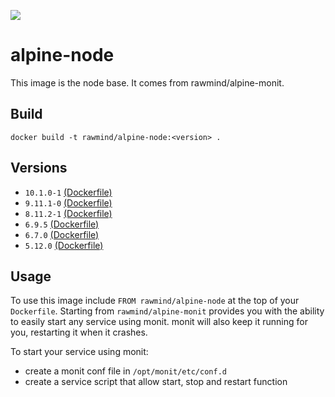 [![](https://images.microbadger.com/badges/image/rawmind/alpine-node.svg)](https://microbadger.com/images/rawmind/alpine-node "Get your own image badge on microbadger.com")

alpine-node
=============

This image is the node base. It comes from rawmind/alpine-monit.

## Build

```
docker build -t rawmind/alpine-node:<version> .
```

## Versions

- `10.1.0-1` [(Dockerfile)](https://github.com/rawmind0/alpine-node/blob/10.1.0-1/Dockerfile)
- `9.11.1-0` [(Dockerfile)](https://github.com/rawmind0/alpine-node/blob/9.11.1-0/Dockerfile)
- `8.11.2-1` [(Dockerfile)](https://github.com/rawmind0/alpine-node/blob/8.11.2-1/Dockerfile)
- `6.9.5` [(Dockerfile)](https://github.com/rawmind0/alpine-node/blob/6.9.5/Dockerfile)
- `6.7.0` [(Dockerfile)](https://github.com/rawmind0/alpine-node/blob/6.7.0/Dockerfile)
- `5.12.0` [(Dockerfile)](https://github.com/rawmind0/alpine-node/blob/5.12.0/Dockerfile)


## Usage

To use this image include `FROM rawmind/alpine-node` at the top of your `Dockerfile`. Starting from `rawmind/alpine-monit` provides you with the ability to easily start any service using monit. monit will also keep it running for you, restarting it when it crashes.

To start your service using monit:

- create a monit conf file in `/opt/monit/etc/conf.d`
- create a service script that allow start, stop and restart function
